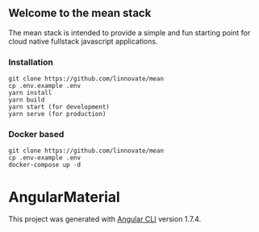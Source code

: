 ## Welcome to the mean stack

The mean stack is intended to provide a simple and fun starting point for cloud native fullstack javascript applications.

### Installation 
``` 
git clone https://github.com/linnovate/mean
cp .env.example .env
yarn install
yarn build
yarn start (for development)
yarn serve (for production)
```
### Docker based 
``` 
git clone https://github.com/linnovate/mean
cp .env-example .env
docker-compose up -d
```

# AngularMaterial

This project was generated with [Angular CLI](https://github.com/angular/angular-cli) version 1.7.4.
